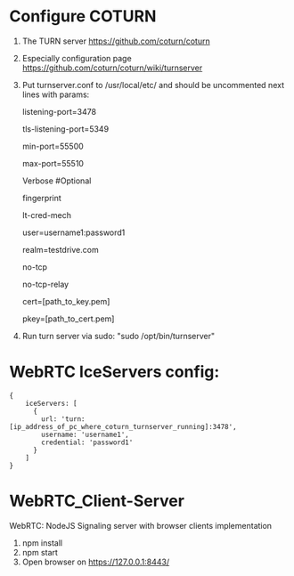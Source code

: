 # Configure COTURN
1. The TURN server https://github.com/coturn/coturn
2. Especially configuration page https://github.com/coturn/coturn/wiki/turnserver
3. Put turnserver.conf to /usr/local/etc/ and should be uncommented next lines with params:

    listening-port=3478

    tls-listening-port=5349

    min-port=55500

    max-port=55510

    Verbose #Optional

    fingerprint

    lt-cred-mech

    user=username1:password1

    realm=testdrive.com

    no-tcp

    no-tcp-relay

    cert=[path_to_key.pem]

    pkey=[path_to_cert.pem]


4. Run turn server via sudo: "sudo /opt/bin/turnserver"

# WebRTC IceServers config:
    {
        iceServers: [ 
          {
            url: 'turn:[ip_address_of_pc_where_coturn_turnserver_running]:3478',
            username: 'username1',
            credential: 'password1'
          }
        ]
    }

# WebRTC_Client-Server
WebRTC: NodeJS Signaling server with browser clients implementation

1. npm install
2. npm start
3. Open browser on https://127.0.0.1:8443/
